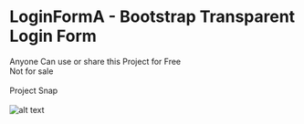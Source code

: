# LoginFormA - Bootstrap Transparent Login Form
Anyone Can use or share this Project for Free <br />
Not for sale <br /><br />
Project Snap<br /><br />
![alt text](https://raw.githubusercontent.com/geekyshow1/ProjectImage/master/LoginFormA.JPG)



